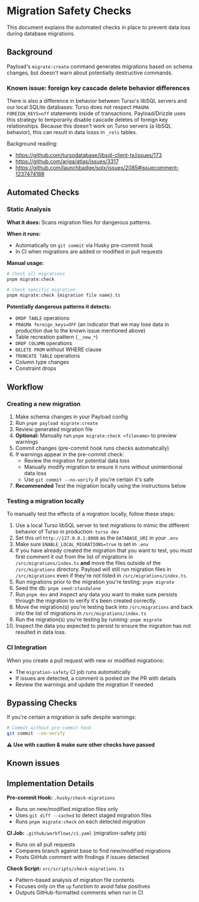 # Migration Safety Checks

This document explains the automated checks in place to prevent data loss during database migrations.

## Background

Payload's `migrate:create` command generates migrations based on schema changes, but doesn't warn about potentially destructive commands.

### Known issue: foreign key cascade delete behavior differences
There is also a difference in behavior between Turso's libSQL servers and our local SQLite databases: Turso does not respect `PRAGMA FOREIGN_KEYS=off` statements inside of transactions. Payload/Drizzle uses this strategy to temporarily disable cascade deletes of foreign key relationships. Because this doesn't work on Turso servers (a libSQL behavior), this can result in data losss in `_rels` tables.

Background reading:
- https://github.com/tursodatabase/libsql-client-ts/issues/173
- https://github.com/ariga/atlas/issues/3317
- https://github.com/launchbadge/sqlx/issues/2085#issuecomment-1237474188

## Automated Checks

### Static Analysis

**What it does:** Scans migration files for dangerous patterns.

**When it runs:**
- Automatically on `git commit` via Husky pre-commit hook
- In CI when migrations are added or modified in pull requests

**Manual usage:**
```bash
# Check all migrations
pnpm migrate:check

# Check specific migration
pnpm migrate:check {migration file name}.ts
```

**Potentially dangerous patterns it detects:**
- `DROP TABLE` operations
- `PRAGMA foreign_keys=OFF` (an indicator that we may lose data in production due to the known issue mentioned above)
- Table recreation pattern (`__new_*`)
- `DROP COLUMN` operations
- `DELETE FROM` without WHERE clause
- `TRUNCATE TABLE` operations
- Column type changes
- Constraint drops

## Workflow

### Creating a new migration

1. Make schema changes in your Payload config
2. Run `pnpm payload migrate:create`
3. Review generated migration file
4. **Optional:** Manually run `pnpm migrate:check <filename>` to preview warnings
5. Commit changes (pre-commit hook runs checks automatically)
6. If warnings appear in the pre-commit check:
   - Review the migration for potential data loss
   - Manually modify migration to ensure it runs without unintentional data loss
   - Use `git commit --no-verify` if you're certain it's safe
7. **Recommended** Test the migration locally using the instructions below

### Testing a migration locally

To manually test the effects of a migration locally, follow these steps:

1. Use a local Turso libSQL server to test migrations to mimic the different behavior of Turso in production: `turso dev`
2. Set this url `http://127.0.0.1:8080` as the `DATABASE_URI` in your `.env`
3. Make sure `ENABLE_LOCAL_MIGRATIONS=true` is set in `.env`
4. If you have already created the migration that you want to test, you must first comment it out from the list of migrations in `/src/migrations/index.ts` **and** move the files outside of the `/src/migrations` directory. Payload will still run migration files in `/src/migrations` even if they're not listed in `/src/migrations/index.ts`.
5. Run migrations prior to the migration you're testing: `pnpm migrate`
6. Seed the db: `pnpm seed:standalone`
7. Run `pnpm dev` and inspect any data you want to make sure persists through the migration to verify it's been created correctly.
8. Move the migration(s) you're testing back into `/src/migrations` and back into the list of migrations in `/src/migrations/index.ts`
9. Run the migration(s) you're testing by running: `pnpm migrate`
10. Inspect the data you expected to persist to ensure the migration has not resulted in data loss.

### CI Integration

When you create a pull request with new or modified migrations:
- The `migration-safety` CI job runs automatically
- If issues are detected, a comment is posted on the PR with details
- Review the warnings and update the migration if needed

## Bypassing Checks

If you're certain a migration is safe despite warnings:

```bash
# Commit without pre-commit hook
git commit --no-verify
```

**⚠️ Use with caution & make sure other checks have passed**

## Known issues

## Implementation Details

**Pre-commit Hook:** `.husky/check-migrations`
- Runs on new/modified migration files only
- Uses `git diff --cached` to detect staged migration files
- Runs `pnpm migrate:check` on each detected migration

**CI Job:** `.github/workflows/ci.yaml` (migration-safety job)
- Runs on all pull requests
- Compares branch against base to find new/modified migrations
- Posts GitHub comment with findings if issues detected

**Check Script:** `src/scripts/check-migrations.ts`
- Pattern-based analysis of migration file contents
- Focuses only on the `up` function to avoid false positives
- Outputs GitHub-formatted comments when run in CI
